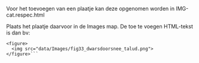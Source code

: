 Voor het toevoegen van een plaatje kan deze opgenomen worden in IMG-cat.respec.html  

Plaats het plaatje daarvoor in de Images map.
De toe te voegen HTML-tekst is dan bv: 
```
<figure>
  <img src="data/Images/fig33_dwarsdoorsnee_talud.png">
</figure>```
